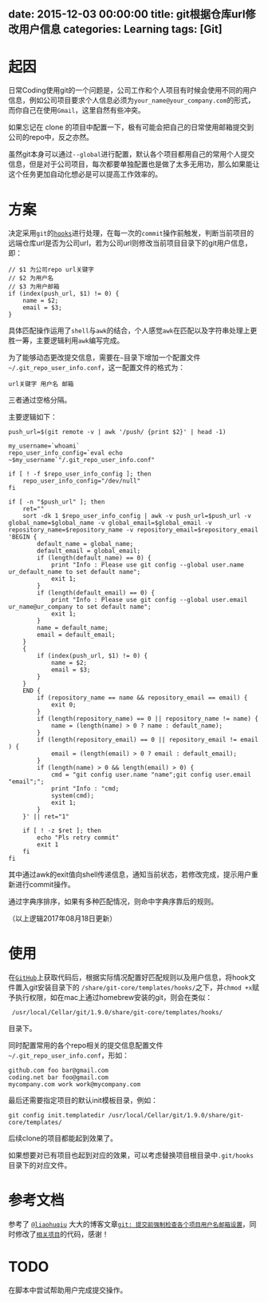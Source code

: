 date: 2015-12-03 00:00:00
title: git根据仓库url修改用户信息
categories: Learning
tags: [Git]
---


# 起因

日常Coding使用git的一个问题是，公司工作和个人项目有时候会使用不同的用户信息，例如公司项目要求个人信息必须为`your_name@your_company.com`的形式，而你自己在使用`Gmail`，这里自然有些冲突。

如果忘记在 clone 的项目中配置一下，极有可能会把自己的日常使用邮箱提交到公司的repo中，反之亦然。

虽然git本身可以通过`--global`进行配置，默认各个项目都用自己的常用个人提交信息，但是对于公司项目，每次都要单独配置也是做了太多无用功，那么如果能让这个任务更加自动化想必是可以提高工作效率的。

# 方案

决定采用`git`的[`hooks`][1]进行处理，在每一次的`commit`操作前触发，判断当前项目的远端仓库url是否为公司url，若为公司url则修改当前项目目录下的git用户信息，即：

```
// $1 为公司repo url关键字
// $2 为用户名
// $3 为用户邮箱
if (index(push_url, $1) != 0) {
	name = $2;
	email = $3;
}
```
具体匹配操作运用了`shell`与`awk`的结合，个人感觉`awk`在匹配以及字符串处理上更胜一筹，主要逻辑利用`awk`编写完成。

为了能够动态更改提交信息，需要在`~`目录下增加一个配置文件`~/.git_repo_user_info.conf`，这一配置文件的格式为：

```
url关键字 用户名 邮箱
```

三者通过空格分隔。

主要逻辑如下：

```
push_url=$(git remote -v | awk '/push/ {print $2}' | head -1)

my_username=`whoami`
repo_user_info_config=`eval echo ~$my_username`"/.git_repo_user_info.conf"

if [ ! -f $repo_user_info_config ]; then
	repo_user_info_config="/dev/null"
fi

if [ -n "$push_url" ]; then
	ret=""
	sort -dk 1 $repo_user_info_config | awk -v push_url=$push_url -v global_name=$global_name -v global_email=$global_email -v repository_name=$repository_name -v repository_email=$repository_email 'BEGIN {
		default_name = global_name;
		default_email = global_email;
		if (length(default_name) == 0) {
			print "Info : Please use git config --global user.name ur_default_name to set default name";
			exit 1;
		}
		if (length(default_email) == 0) {
			print "Info : Please use git config --global user.email ur_name@ur_company to set default name";
			exit 1;
		}
		name = default_name;
		email = default_email;
	}
	{
		if (index(push_url, $1) != 0) {
			name = $2;
			email = $3;
		}
	}
	END {
		if (repository_name == name && repository_email == email) {
			exit 0;
		}
		if (length(repository_name) == 0 || repository_name != name) {
			name = (length(name) > 0 ? name : default_name);
		}
		if (length(repository_email) == 0 || repository_email != email ) {
			email = (length(email) > 0 ? email : default_email);
		}
		if (length(name) > 0 && length(email) > 0) {
			cmd = "git config user.name "name";git config user.email "email";";
			print "Info : "cmd;
			system(cmd);
			exit 1;
		}
	}' || ret="1"

	if [ ! -z $ret ]; then
		echo "Pls retry commit"
		exit 1
	fi
fi
```

其中通过awk的exit值向shell传递信息，通知当前状态，若修改完成，提示用户重新进行commit操作。

通过字典序排序，如果有多种匹配情况，则命中字典序靠后的规则。

（以上逻辑2017年08月18日更新）

# 使用

在[`GitHub`][5]上获取代码后，根据实际情况配置好匹配规则以及用户信息，将hook文件置入git安装目录下的 `/share/git-core/templates/hooks/`之下，并`chmod +x`赋予执行权限，如在mac上通过homebrew安装的git，则会在类似：

```
 /usr/local/Cellar/git/1.9.0/share/git-core/templates/hooks/
```

目录下。

同时配置常用的各个repo相关的提交信息配置文件`~/.git_repo_user_info.conf`，形如：

```
github.com foo bar@gmail.com
coding.net bar foo@gmail.com
mycompany.com work work@mycompany.com
```

最后还需要指定项目的默认init模板目录，例如：

```
git config init.templatedir /usr/local/Cellar/git/1.9.0/share/git-core/templates/
```

后续clone的项目都能起到效果了。

如果想要对已有项目也起到对应的效果，可以考虑替换项目根目录中`.git/hooks`目录下的对应文件。

# 参考文档

参考了 [`@liaohuqiu`][2] 大大的博客文章[`git: 提交前强制检查各个项目用户名邮箱设置`][3]，同时修改了[`相关项目`][4]的代码，感谢！

# TODO

在脚本中尝试帮助用户完成提交操作。

[1]: http://git-scm.com/book/en/v2/Customizing-Git-Git-Hooks
[2]: http://www.liaohuqiu.net/about/about-me.html
[3]: http://www.liaohuqiu.net/cn/posts/using-diffrent-user-config-for-different-repository
[4]: https://github.com/liaohuqiu/work-anywhere/blob/master/sample/git-template/hooks/pre-commit
[5]: https://github.com/liaoaoyang/work-anywhere/blob/master/sample/git-template/hooks/pre-commit


